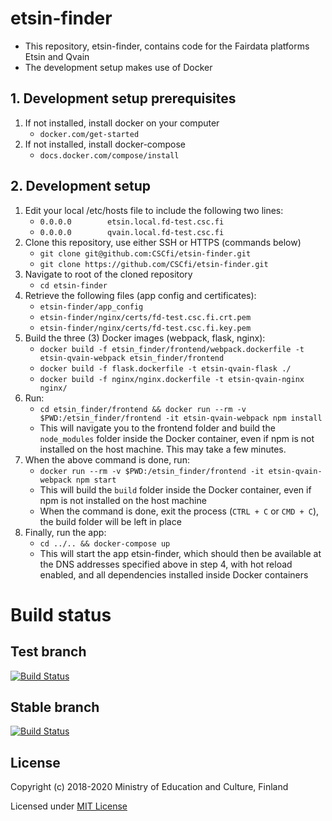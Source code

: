 # etsin-finder

- This repository, etsin-finder, contains code for the Fairdata platforms Etsin and Qvain
- The development setup makes use of Docker

## 1. Development setup prerequisites

1. If not installed, install docker on your computer
    - `docker.com/get-started`
2. If not installed, install docker-compose
    - `docs.docker.com/compose/install`

## 2. Development setup

1. Edit your local /etc/hosts file to include the following two lines:
    - `0.0.0.0        etsin.local.fd-test.csc.fi`
    - `0.0.0.0        qvain.local.fd-test.csc.fi`
2. Clone this repository, use either SSH or HTTPS (commands below)
    - `git clone git@github.com:CSCfi/etsin-finder.git`
    - `git clone https://github.com/CSCfi/etsin-finder.git`
3. Navigate to root of the cloned repository
    - `cd etsin-finder`
4. Retrieve the following files (app config and certificates):
    - `etsin-finder/app_config`
    - `etsin-finder/nginx/certs/fd-test.csc.fi.crt.pem`
    - `etsin-finder/nginx/certs/fd-test.csc.fi.key.pem`
5. Build the three (3) Docker images (webpack, flask, nginx):
    - `docker build -f etsin_finder/frontend/webpack.dockerfile -t etsin-qvain-webpack etsin_finder/frontend`
    - `docker build -f flask.dockerfile -t etsin-qvain-flask ./`
    - `docker build -f nginx/nginx.dockerfile -t etsin-qvain-nginx nginx/`
6. Run:
    - `cd etsin_finder/frontend && docker run --rm -v $PWD:/etsin_finder/frontend -it etsin-qvain-webpack npm install`
    - This will navigate you to the frontend folder and build the `node_modules` folder inside the Docker container, even if npm is not installed on the host machine. This may take a few minutes.
7. When the above command is done, run:
    - `docker run --rm -v $PWD:/etsin_finder/frontend -it etsin-qvain-webpack npm start`
    - This will build the `build` folder inside the Docker container, even if npm is not installed on the host machine
    - When the command is done, exit the process (`CTRL + C` or `CMD + C`), the build folder will be left in place
8. Finally, run the app:
    - `cd ../.. && docker-compose up`
    - This will start the app etsin-finder, which should then be available at the DNS addresses specified above in step 4, with hot reload enabled, and all dependencies installed inside Docker containers

# Build status

## Test branch
[![Build Status](https://travis-ci.com/CSCfi/etsin-finder.svg?branch=test)](https://travis-ci.com/CSCfi/etsin-finder)

## Stable branch
[![Build Status](https://travis-ci.com/CSCfi/etsin-finder.svg?branch=stable)](https://travis-ci.com/CSCfi/etsin-finder)

License
-------
Copyright (c) 2018-2020 Ministry of Education and Culture, Finland

Licensed under [MIT License](LICENSE)